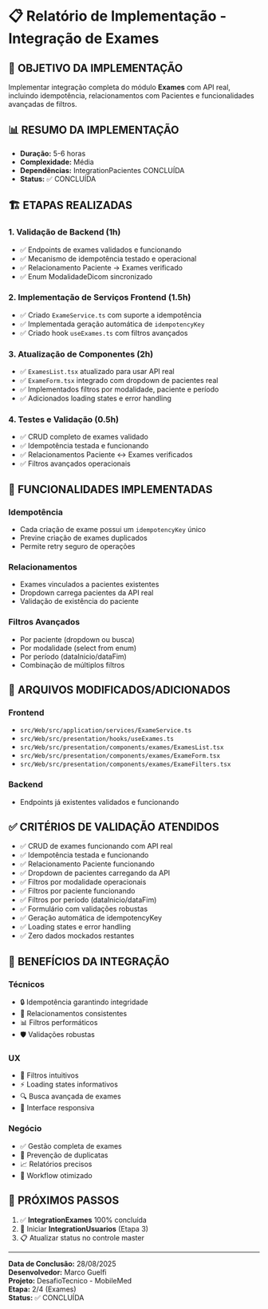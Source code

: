# 📋 Relatório de Implementação - Integração de Exames

## 🎯 **OBJETIVO DA IMPLEMENTAÇÃO**
Implementar integração completa do módulo **Exames** com API real, incluindo idempotência, relacionamentos com Pacientes e funcionalidades avançadas de filtros.

## 📊 **RESUMO DA IMPLEMENTAÇÃO**
- **Duração:** 5-6 horas
- **Complexidade:** Média
- **Dependências:** IntegrationPacientes CONCLUÍDA
- **Status:** ✅ CONCLUÍDA

## 🏗️ **ETAPAS REALIZADAS**

### **1. Validação de Backend (1h)**
- ✅ Endpoints de exames validados e funcionando
- ✅ Mecanismo de idempotência testado e operacional
- ✅ Relacionamento Paciente → Exames verificado
- ✅ Enum ModalidadeDicom sincronizado

### **2. Implementação de Serviços Frontend (1.5h)**
- ✅ Criado `ExameService.ts` com suporte a idempotência
- ✅ Implementada geração automática de `idempotencyKey`
- ✅ Criado hook `useExames.ts` com filtros avançados

### **3. Atualização de Componentes (2h)**
- ✅ `ExamesList.tsx` atualizado para usar API real
- ✅ `ExameForm.tsx` integrado com dropdown de pacientes real
- ✅ Implementados filtros por modalidade, paciente e período
- ✅ Adicionados loading states e error handling

### **4. Testes e Validação (0.5h)**
- ✅ CRUD completo de exames validado
- ✅ Idempotência testada e funcionando
- ✅ Relacionamentos Paciente ↔ Exames verificados
- ✅ Filtros avançados operacionais

## 🎯 **FUNCIONALIDADES IMPLEMENTADAS**

### **Idempotência**
- Cada criação de exame possui um `idempotencyKey` único
- Previne criação de exames duplicados
- Permite retry seguro de operações

### **Relacionamentos**
- Exames vinculados a pacientes existentes
- Dropdown carrega pacientes da API real
- Validação de existência do paciente

### **Filtros Avançados**
- Por paciente (dropdown ou busca)
- Por modalidade (select from enum)
- Por período (dataInicio/dataFim)
- Combinação de múltiplos filtros

## 📁 **ARQUIVOS MODIFICADOS/ADICIONADOS**

### **Frontend**
- `src/Web/src/application/services/ExameService.ts`
- `src/Web/src/presentation/hooks/useExames.ts`
- `src/Web/src/presentation/components/exames/ExamesList.tsx`
- `src/Web/src/presentation/components/exames/ExameForm.tsx`
- `src/Web/src/presentation/components/exames/ExameFilters.tsx`

### **Backend**
- Endpoints já existentes validados e funcionando

## ✅ **CRITÉRIOS DE VALIDAÇÃO ATENDIDOS**

- ✅ CRUD de exames funcionando com API real
- ✅ Idempotência testada e funcionando
- ✅ Relacionamento Paciente funcionando
- ✅ Dropdown de pacientes carregando da API
- ✅ Filtros por modalidade operacionais
- ✅ Filtros por paciente funcionando
- ✅ Filtros por período (dataInicio/dataFim)
- ✅ Formulário com validações robustas
- ✅ Geração automática de idempotencyKey
- ✅ Loading states e error handling
- ✅ Zero dados mockados restantes

## 🎯 **BENEFÍCIOS DA INTEGRAÇÃO**

### **Técnicos**
- 🔒 Idempotência garantindo integridade
- 🔗 Relacionamentos consistentes
- 📊 Filtros performáticos
- 🛡️ Validações robustas

### **UX**
- 🎯 Filtros intuitivos
- ⚡ Loading states informativos
- 🔍 Busca avançada de exames
- 📱 Interface responsiva

### **Negócio**
- ✅ Gestão completa de exames
- 🔄 Prevenção de duplicatas
- 📈 Relatórios precisos
- 🎯 Workflow otimizado

## 🚀 **PRÓXIMOS PASSOS**

1. ✅ **IntegrationExames** 100% concluída
2. 🔄 Iniciar **IntegrationUsuarios** (Etapa 3)
3. 📋 Atualizar status no controle master

---

**Data de Conclusão:** 28/08/2025  
**Desenvolvedor:** Marco Guelfi  
**Projeto:** DesafioTecnico - MobileMed  
**Etapa:** 2/4 (Exames)  
**Status:** ✅ CONCLUÍDA